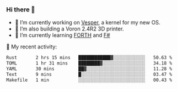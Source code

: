 ### Hi there 👋

<!--
**berkus/berkus** is a ✨ _special_ ✨ repository because its `README.md` (this file) appears on your GitHub profile.

Here are some ideas to get you started:

- 🔭 I’m currently working on ...
- 🌱 I’m currently learning ...
- 👯 I’m looking to collaborate on ...
- 🤔 I’m looking for help with ...
- 💬 Ask me about ...
- 📫 How to reach me: ...
- 😄 Pronouns: ...
- ⚡ Fun fact: ...
-->

- 🔭 I’m currently working on [Vesper](https://github.com/metta-systems/vesper), a kernel for my new OS.
- 🔭 I’m also building a Voron 2.4R2 3D printer.
- 🌱 I’m currently learning [FORTH](http://forth.com/starting-forth/) and [F#](https://fsharpforfunandprofit.com/)

💼 My recent activity:

<!--START_SECTION:waka-->

```txt
Rust       2 hrs 15 mins   ████████████▓░░░░░░░░░░░░   50.63 %
TOML       1 hr 31 mins    ████████▓░░░░░░░░░░░░░░░░   34.18 %
YAML       30 mins         ██▓░░░░░░░░░░░░░░░░░░░░░░   11.28 %
Text       9 mins          █░░░░░░░░░░░░░░░░░░░░░░░░   03.47 %
Makefile   1 min           ░░░░░░░░░░░░░░░░░░░░░░░░░   00.43 %
```

<!--END_SECTION:waka-->
